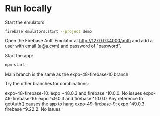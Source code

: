 # Run locally

Start the emulators:

```bash
firebase emulators:start --project demo
```

Open the Firebase Auth Emulator at http://127.0.0.1:4000/auth and add a user with email (a@a.com) and password of "password".

Start the app:

```bash
npm start
```

Main branch is the same as the expo-48-firebase-10 branch

Try the other branches for combinations:

expo-48-firebase-10: expo ~48.0.3 and firebase ^10.0.0. No issues
expo-49-firebase-10: expo ^49.0.3 and firebase ^10.0.0. Any reference to getAuth() causes the app to hang
expo-49-firebase-9: expo ^49.0.3 firebase ^9.22.2. No issues
